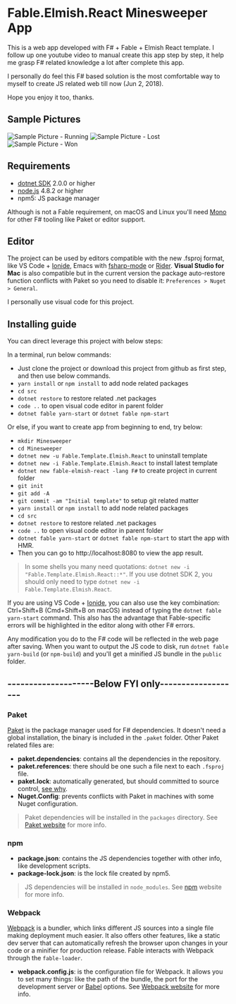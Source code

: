 # Fable.Elmish.React Minesweeper App
This is a web app developed with F# + Fable + Elmish React template. I follow up one youtube video to manual create this app step by step, it help me grasp F# related knowledge a lot after complete this app.

I personally do feel this F# based solution is the most comfortable way to myself to create JS related web till now (Jun 2, 2018).

Hope you enjoy it too, thanks.

## Sample Pictures
![Sample Picture - Running](https://github.com/ScottHuangZL/Minesweeper/blob/master/src/sample-picture2.png)
![Sample Picture - Lost](https://github.com/ScottHuangZL/Minesweeper/blob/master/src/sample-picture1.png)
![Sample Picture - Won](https://github.com/ScottHuangZL/Minesweeper/blob/master/src/sample-picture3.png)

## Requirements

* [dotnet SDK](https://www.microsoft.com/net/download/core) 2.0.0 or higher
* [node.js](https://nodejs.org) 4.8.2 or higher
* npm5: JS package manager

Although is not a Fable requirement, on macOS and Linux you'll need [Mono](http://www.mono-project.com/) for other F# tooling like Paket or editor support.

## Editor

The project can be used by editors compatible with the new .fsproj format, like VS Code + [Ionide](http://ionide.io/), Emacs with [fsharp-mode](https://github.com/fsharp/emacs-fsharp-mode) or [Rider](https://www.jetbrains.com/rider/). **Visual Studio for Mac** is also compatible but in the current version the package auto-restore function conflicts with Paket so you need to disable it: `Preferences > Nuget > General`.

I personally use visual code for this project. 

## Installing guide

You can direct leverage this project with below steps:

In a terminal, run below commands:
* Just clone the project or download this project from github as first step, and then use below commands.
* `yarn install` or `npm install` to add node related packages
* `cd src`
* `dotnet restore` to restore related .net packages
* `code ..` to open visual code editor in parent folder
* `dotnet fable yarn-start` or `dotnet fable npm-start`

Or else, if you want to create app from beginning to end, try below:
* `mkdir Minesweeper`
* `cd Minesweeper`
* `dotnet new -u Fable.Template.Elmish.React` to uninstall template
* `dotnet new -i Fable.Template.Elmish.React` to install latest template
* `dotnet new fable-elmish-react -lang F#` to create project in current folder
* `git init`
* `git add -A`
* `git commit -am "Initial template"` to setup git related matter
* `yarn install` or `npm install` to add node related packages
* `cd src`
* `dotnet restore` to restore related .net packages
* `code ..` to open visual code editor in parent folder
* `dotnet fable yarn-start` or `dotnet fable npm-start` to start the app with HMR.
* Then you can go to http://localhost:8080 to view the app result.

> In some shells you many need quotations: `dotnet new -i "Fable.Template.Elmish.React::*"`. If you use dotnet SDK 2, you should only need to type `dotnet new -i Fable.Template.Elmish.React`.

If you are using VS Code + [Ionide](http://ionide.io/), you can also use the key combination: Ctrl+Shift+B (Cmd+Shift+B on macOS) instead of typing the `dotnet fable yarn-start` command. This also has the advantage that Fable-specific errors will be highlighted in the editor along with other F# errors.

Any modification you do to the F# code will be reflected in the web page after saving. When you want to output the JS code to disk, run `dotnet fable yarn-build` (or `npm-build`) and you'll get a minified JS bundle in the `public` folder.

## --------------------Below FYI only-------------------

### Paket

[Paket](https://fsprojects.github.io/Paket/) is the package manager used for F# dependencies. It doesn't need a global installation, the binary is included in the `.paket` folder. Other Paket related files are:

- **paket.dependencies**: contains all the dependencies in the repository.
- **paket.references**: there should be one such a file next to each `.fsproj` file.
- **paket.lock**: automatically generated, but should committed to source control, [see why](https://fsprojects.github.io/Paket/faq.html#Why-should-I-commit-the-lock-file).
- **Nuget.Config**: prevents conflicts with Paket in machines with some Nuget configuration.

> Paket dependencies will be installed in the `packages` directory. See [Paket website](https://fsprojects.github.io/Paket/) for more info.

### npm

- **package.json**: contains the JS dependencies together with other info, like development scripts.
- **package-lock.json**: is the lock file created by npm5.

> JS dependencies will be installed in `node_modules`. See [npm](https://www.npmjs.com/) website for more info.

### Webpack

[Webpack](https://webpack.js.org) is a bundler, which links different JS sources into a single file making deployment much easier. It also offers other features, like a static dev server that can automatically refresh the browser upon changes in your code or a minifier for production release. Fable interacts with Webpack through the `fable-loader`.

- **webpack.config.js**: is the configuration file for Webpack. It allows you to set many things: like the path of the bundle, the port for the development server or [Babel](https://babeljs.io/) options. See [Webpack website](https://webpack.js.org) for more info.

